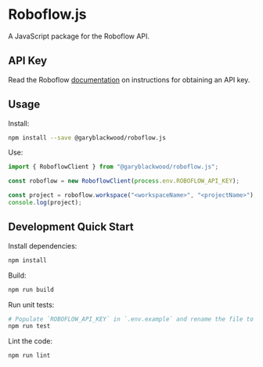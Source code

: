# Roboflow.js

A JavaScript package for the Roboflow API.

## API Key

Read the Roboflow [documentation](https://docs.roboflow.com/rest-api#obtaining-your-api-key) on instructions for obtaining an API key.

## Usage

Install:

```bash
npm install --save @garyblackwood/roboflow.js
```

Use:

```javascript
import { RoboflowClient } from "@garyblackwood/roboflow.js";

const roboflow = new RoboflowClient(process.env.ROBOFLOW_API_KEY);

const project = roboflow.workspace("<workspaceName>", "<projectName>");
console.log(project);
```

## Development Quick Start

Install dependencies:

```bash
npm install
```

Build:

```bash
npm run build
```

Run unit tests:

```bash
# Populate `ROBOFLOW_API_KEY` in `.env.example` and rename the file to `.env`.
npm run test
```

Lint the code:

```bash
npm run lint
```
